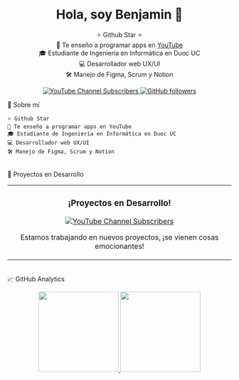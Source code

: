 <div align="center">
  <h1 align="center">Hola, soy Benjamin 👋</h1>
  <p align="center">
    ⭐ Github Star ⭐<br>
    🎥 Te enseño a programar apps en <a href="https://www.youtube.com/@benhigh_?sub_confirmation=1" target="_blank">YouTube</a><br>
    🎓 Estudiante de Ingeniería en Informática en Duoc UC<br>
    💻 Desarrollador web UX/UI<br>
    🛠 Manejo de Figma, Scrum y Notion<br>
  </p>
  <p align="center">
    <a href="https://www.youtube.com/@benhigh_?sub_confirmation=1">
      <img src="https://img.shields.io/youtube/channel/subscribers/UC2aZSnhYdwUdjK3ix0s0hBA?style=social" alt="YouTube Channel Subscribers">
    </a>
    <a href="https://github.com/BenjaminGajardoRo">
      <img src="https://img.shields.io/github/followers/BenjaminGajardoRo?style=social" alt="GitHub followers">
    </a>
  </p>
</div>
🌟 Sobre mí

    ⭐ Github Star
    🎥 Te enseño a programar apps en YouTube
    🎓 Estudiante de Ingeniería en Informática en Duoc UC
    💻 Desarrollador web UX/UI
    🛠 Manejo de Figma, Scrum y Notion

<br>
🚀 Proyectos en Desarrollo
<table>
  <tr>
    <td width="50%">
      <h3 align="center">¡Proyectos en Desarrollo!</h3>
      <div align="center">
        <p>
          <a href="https://www.youtube.com/@benhigh_?sub_confirmation=1" target="_blank">
            <img src="https://img.shields.io/youtube/channel/subscribers/UC2aZSnhYdwUdjK3ix0s0hBA?style=social" alt="YouTube Channel Subscribers">
          </a>
        </p>
        <p>Estamos trabajando en nuevos proyectos, ¡se vienen cosas emocionantes!</p>
      </div>
    </td>
  </tr>
</table>
<br>
📈 GitHub Analytics
<p align="center">
  <a href="https://github.com/BenjaminGajardoRo">
    <img height="180em" src="https://github-readme-stats.vercel.app/api?username=BenjaminGajardoRo&show_icons=true&theme=algolia&include_all_commits=true&count_private=true"/>
    <img height="180em" src="https://github-readme-stats.vercel.app/api/top-langs/?username=BenjaminGajardoRo&layout=compact&langs_count=8&theme=algolia"/>
  </a>
</p>
